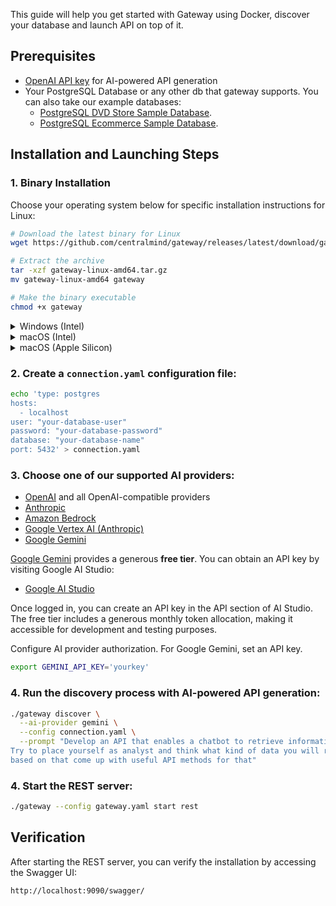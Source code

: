 This guide will help you get started with Gateway using Docker, discover your database and launch API on top of it.

## Prerequisites

- <a href="https://platform.openai.com/api-keys">OpenAI API key</a> for AI-powered API generation
- Your PostgreSQL Database or any other db that gateway supports. You can also take our example databases:
  - <a href="/example/postgresql-dvdstore-sample/">PostgreSQL DVD Store Sample Database</a>.
  - <a href="/example/postgresql-ecommerce-sample/">PostgreSQL Ecommerce Sample Database</a>.

## Installation and Launching Steps

### 1. Binary Installation

Choose your operating system below for specific installation instructions for Linux:

```bash
# Download the latest binary for Linux
wget https://github.com/centralmind/gateway/releases/latest/download/gateway-linux-amd64.tar.gz

# Extract the archive
tar -xzf gateway-linux-amd64.tar.gz
mv gateway-linux-amd64 gateway

# Make the binary executable
chmod +x gateway
```

<details>
<summary>Windows (Intel)</summary>

```powershell
# Download the latest binary for Windows
Invoke-WebRequest -Uri https://github.com/centralmind/gateway/releases/latest/download/gateway-windows-amd64.zip -OutFile gateway-windows.zip

# Extract the archive
Expand-Archive -Path gateway-windows.zip -DestinationPath .

# Rename
Rename-Item -Path "gateway-windows-amd64.exe" -NewName "gateway.exe"

```

</details>

<details>
<summary>macOS (Intel)</summary>

```bash
# Download the latest binary for macOS (Intel)
curl -LO https://github.com/centralmind/gateway/releases/latest/download/gateway-darwin-amd64.tar.gz

# Extract the archive
tar -xzf gateway-darwin-amd64.tar.gz
mv gateway-darwin-amd64 gateway

# Make the binary executable
chmod +x gateway

```

</details>

<details>
<summary>macOS (Apple Silicon)</summary>
 
```bash
# Download the latest binary for macOS (Apple Silicon)
curl -LO https://github.com/centralmind/gateway/releases/latest/download/gateway-darwin-arm64.tar.gz

# Extract the archive

tar -xzf gateway-darwin-arm64.tar.gz
mv gateway-darwin-arm64 gateway

# Make the binary executable

chmod +x gateway

````
</details>


### 2. Create a `connection.yaml` configuration file:
```bash
echo 'type: postgres
hosts:
  - localhost
user: "your-database-user"
password: "your-database-password"
database: "your-database-name"
port: 5432' > connection.yaml
````

### 3. Choose one of our supported AI providers:

- [OpenAI](/providers/openai) and all OpenAI-compatible providers
- [Anthropic](/providers/anthropic)
- [Amazon Bedrock](/providers/bedrock)
- [Google Vertex AI (Anthropic)](/providers/anthropic-vertexai)
- [Google Gemini](/providers/gemini)

[Google Gemini](https://docs.centralmind.ai/providers/gemini) provides a generous **free tier**. You can obtain an API key by visiting Google AI Studio:

- [Google AI Studio](https://aistudio.google.com/apikey)

Once logged in, you can create an API key in the API section of AI Studio. The free tier includes a generous monthly token allocation, making it accessible for development and testing purposes.

Configure AI provider authorization. For Google Gemini, set an API key.

```bash
export GEMINI_API_KEY='yourkey'
```

### 4. Run the discovery process with AI-powered API generation:

```bash
./gateway discover \
  --ai-provider gemini \
  --config connection.yaml \
  --prompt "Develop an API that enables a chatbot to retrieve information about data. \
Try to place yourself as analyst and think what kind of data you will require, \
based on that come up with useful API methods for that"
```

### 4. Start the REST server:

```bash
./gateway --config gateway.yaml start rest
```

## Verification

After starting the REST server, you can verify the installation by accessing the Swagger UI:

```
http://localhost:9090/swagger/
```
